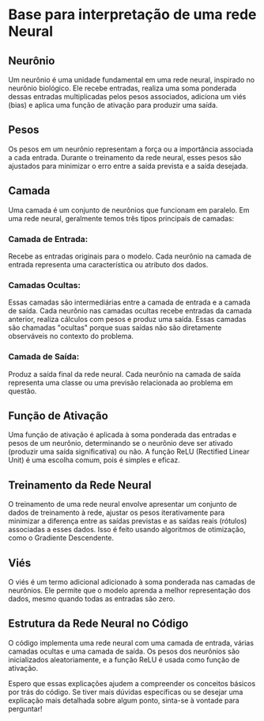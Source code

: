 # Base para interpretação de uma rede Neural

## Neurônio
Um neurônio é uma unidade fundamental em uma rede neural, inspirado no neurônio biológico. Ele recebe entradas, realiza uma soma ponderada dessas entradas multiplicadas pelos pesos associados, adiciona um viés (bias) e aplica uma função de ativação para produzir uma saída.

## Pesos
Os pesos em um neurônio representam a força ou a importância associada a cada entrada. Durante o treinamento da rede neural, esses pesos são ajustados para minimizar o erro entre a saída prevista e a saída desejada.

## Camada
Uma camada é um conjunto de neurônios que funcionam em paralelo. Em uma rede neural, geralmente temos três tipos principais de camadas:

### Camada de Entrada:
Recebe as entradas originais para o modelo. Cada neurônio na camada de entrada representa uma característica ou atributo dos dados.

### Camadas Ocultas:
Essas camadas são intermediárias entre a camada de entrada e a camada de saída. Cada neurônio nas camadas ocultas recebe entradas da camada anterior, realiza cálculos com pesos e produz uma saída. Essas camadas são chamadas "ocultas" porque suas saídas não são diretamente observáveis no contexto do problema.

### Camada de Saída:
Produz a saída final da rede neural. Cada neurônio na camada de saída representa uma classe ou uma previsão relacionada ao problema em questão.

## Função de Ativação
Uma função de ativação é aplicada à soma ponderada das entradas e pesos de um neurônio, determinando se o neurônio deve ser ativado (produzir uma saída significativa) ou não. A função ReLU (Rectified Linear Unit) é uma escolha comum, pois é simples e eficaz.

## Treinamento da Rede Neural
O treinamento de uma rede neural envolve apresentar um conjunto de dados de treinamento à rede, ajustar os pesos iterativamente para minimizar a diferença entre as saídas previstas e as saídas reais (rótulos) associadas a esses dados. Isso é feito usando algoritmos de otimização, como o Gradiente Descendente.

## Viés
O viés é um termo adicional adicionado à soma ponderada nas camadas de neurônios. Ele permite que o modelo aprenda a melhor representação dos dados, mesmo quando todas as entradas são zero.

## Estrutura da Rede Neural no Código
O código implementa uma rede neural com uma camada de entrada, várias camadas ocultas e uma camada de saída. Os pesos dos neurônios são inicializados aleatoriamente, e a função ReLU é usada como função de ativação.

Espero que essas explicações ajudem a compreender os conceitos básicos por trás do código. Se tiver mais dúvidas específicas ou se desejar uma explicação mais detalhada sobre algum ponto, sinta-se à vontade para perguntar!